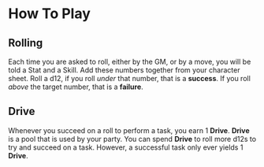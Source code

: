 # How To Play

## Rolling

Each time you are asked to roll, either by the GM, or by a move, you will be told a Stat and a Skill. Add these numbers together from your character sheet. Roll a d12, if you roll _under_ that number, that is a __success__. If you roll _above_ the target number, that is a __failure__. 

## Drive

Whenever you succeed on a roll to perform a task, you earn 1 __Drive__. __Drive__ is a pool that is used by your party. You can spend __Drive__ to roll more d12s to try and succeed on a task. However, a successful task only ever yields 1 __Drive__.
